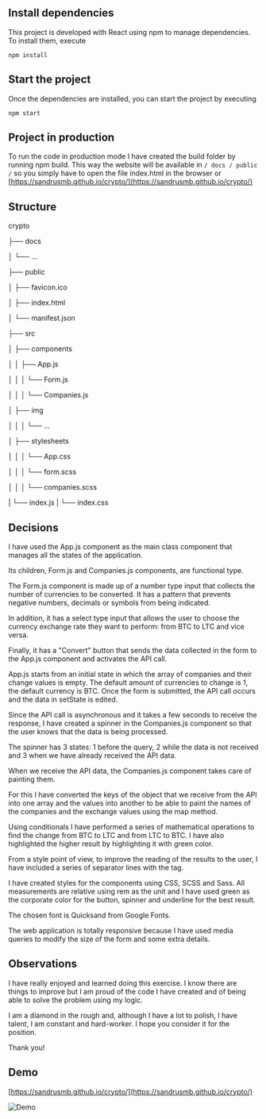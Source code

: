 ## Install dependencies

This project is developed with React using npm to manage dependencies. To install them, execute

```
npm install
```

## Start the project

Once the dependencies are installed, you can start the project by executing

```
npm start
```

## Project in production

To run the code in production mode I have created the build folder by running npm build. This way the website will be available in `/ docs / public /` so you simply have to open the file index.html in the browser or [https://sandrusmb.github.io/crypto/](https://sandrusmb.github.io/crypto/)

## Structure

crypto

├── docs

│ └── ...

├── public

│ ├── favicon.ico

│ ├── index.html

│ └── manifest.json

├── src

│ ├── components

│ │ ├── App.js

│ │ │ └── Form.js

│ │ │ └── Companies.js

│ ├── img

│ │ │ └── ...

│ ├── stylesheets

│ │ │ └── App.css

│ │ │ └── form.scss

│ │ │ └── companies.scss

| └── index.js
| └── index.css

## Decisions

I have used the App.js component as the main class component that manages all the states of the application.

Its children, Form.js and Companies.js components, are functional type.

The Form.js component is made up of a number type input that collects the number of currencies to be converted. It has a pattern that prevents negative numbers, decimals or symbols from being indicated.

In addition, it has a select type input that allows the user to choose the currency exchange rate they want to perform: from BTC to LTC and vice versa.

Finally, it has a "Convert" button that sends the data collected in the form to the App.js component and activates the API call.

App.js starts from an initial state in which the array of companies and their change values ​​is empty. The default amount of currencies to change is 1, the default currency is BTC. Once the form is submitted, the API call occurs and the data in setState is edited.

Since the API call is asynchronous and it takes a few seconds to receive the response, I have created a spinner in the Companies.js component so that the user knows that the data is being processed.

The spinner has 3 states: 1 before the query, 2 while the data is not received and 3 when we have already received the API data.

When we receive the API data, the Companies.js component takes care of painting them.

For this I have converted the keys of the object that we receive from the API into one array and the values ​​into another to be able to paint the names of the companies and the exchange values ​​using the map method.

Using conditionals I have performed a series of mathematical operations to find the change from BTC to LTC and from LTC to BTC. I have also highlighted the higher result by highlighting it with green color.

From a style point of view, to improve the reading of the results to the user, I have included a series of separator lines with the </hr> tag.

I have created styles for the components using CSS, SCSS and Sass. All measurements are relative using rem as the unit and I have used green as the corporate color for the button, spinner and underline for the best result.

The chosen font is Quicksand from Google Fonts.

The web application is totally responsive because I have used media queries to modify the size of the form and some extra details.

## Observations

I have really enjoyed and learned doing this exercise. I know there are things to improve but I am proud of the code I have created and of being able to solve the problem using my logic.

I am a diamond in the rough and, although I have a lot to polish, I have talent, I am constant and hard-worker. I hope you consider it for the position.

Thank you!

## Demo

[https://sandrusmb.github.io/crypto/](https://sandrusmb.github.io/crypto/)

![Demo](https://github.com/sandrusmb/crypto/blob/master/src/images/demo%20crypto%2011-50-58-978.gif?raw=true)